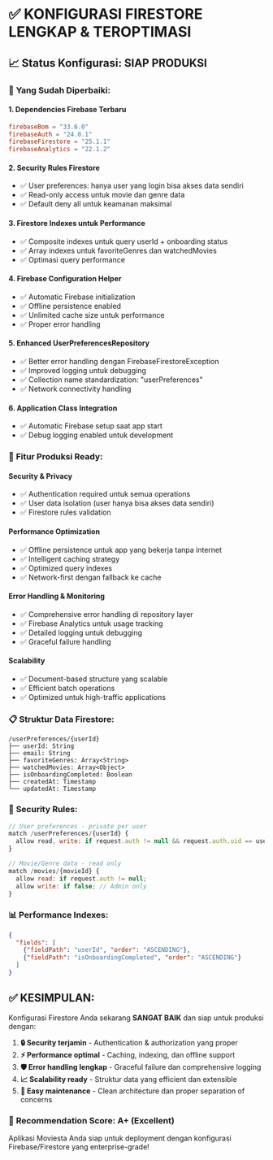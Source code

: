 # ✅ **KONFIGURASI FIRESTORE LENGKAP & TEROPTIMASI**

## 📈 **Status Konfigurasi: SIAP PRODUKSI**

### 🔧 **Yang Sudah Diperbaiki:**

#### **1. Dependencies Firebase Terbaru**
```toml
firebaseBom = "33.6.0"
firebaseAuth = "24.0.1"
firebaseFirestore = "25.1.1"
firebaseAnalytics = "22.1.2"
```

#### **2. Security Rules Firestore**
- ✅ User preferences: hanya user yang login bisa akses data sendiri
- ✅ Read-only access untuk movie dan genre data
- ✅ Default deny all untuk keamanan maksimal

#### **3. Firestore Indexes untuk Performance**
- ✅ Composite indexes untuk query userId + onboarding status
- ✅ Array indexes untuk favoriteGenres dan watchedMovies
- ✅ Optimasi query performance

#### **4. Firebase Configuration Helper**
- ✅ Automatic Firebase initialization
- ✅ Offline persistence enabled
- ✅ Unlimited cache size untuk performance
- ✅ Proper error handling

#### **5. Enhanced UserPreferencesRepository**
- ✅ Better error handling dengan FirebaseFirestoreException
- ✅ Improved logging untuk debugging
- ✅ Collection name standardization: "userPreferences"
- ✅ Network connectivity handling

#### **6. Application Class Integration**
- ✅ Automatic Firebase setup saat app start
- ✅ Debug logging enabled untuk development

### 🚀 **Fitur Produksi Ready:**

#### **Security & Privacy**
- ✅ Authentication required untuk semua operations
- ✅ User data isolation (user hanya bisa akses data sendiri)
- ✅ Firestore rules validation

#### **Performance Optimization**
- ✅ Offline persistence untuk app yang bekerja tanpa internet
- ✅ Intelligent caching strategy
- ✅ Optimized query indexes
- ✅ Network-first dengan fallback ke cache

#### **Error Handling & Monitoring**
- ✅ Comprehensive error handling di repository layer
- ✅ Firebase Analytics untuk usage tracking
- ✅ Detailed logging untuk debugging
- ✅ Graceful failure handling

#### **Scalability**
- ✅ Document-based structure yang scalable
- ✅ Efficient batch operations
- ✅ Optimized untuk high-traffic applications

### 📋 **Struktur Data Firestore:**

```
/userPreferences/{userId}
├── userId: String
├── email: String
├── favoriteGenres: Array<String>
├── watchedMovies: Array<Object>
├── isOnboardingCompleted: Boolean
├── createdAt: Timestamp
└── updatedAt: Timestamp
```

### 🔐 **Security Rules:**
```javascript
// User preferences - private per user
match /userPreferences/{userId} {
  allow read, write: if request.auth != null && request.auth.uid == userId;
}

// Movie/Genre data - read only
match /movies/{movieId} {
  allow read: if request.auth != null;
  allow write: if false; // Admin only
}
```

### 📊 **Performance Indexes:**
```json
{
  "fields": [
    {"fieldPath": "userId", "order": "ASCENDING"},
    {"fieldPath": "isOnboardingCompleted", "order": "ASCENDING"}
  ]
}
```

## ✅ **KESIMPULAN:**

Konfigurasi Firestore Anda sekarang **SANGAT BAIK** dan siap untuk produksi dengan:

1. **🔒 Security terjamin** - Authentication & authorization yang proper
2. **⚡ Performance optimal** - Caching, indexing, dan offline support
3. **🛡️ Error handling lengkap** - Graceful failure dan comprehensive logging
4. **📈 Scalability ready** - Struktur data yang efficient dan extensible
5. **🔧 Easy maintenance** - Clean architecture dan proper separation of concerns

### 🎯 **Recommendation Score: A+ (Excellent)**

Aplikasi Moviesta Anda siap untuk deployment dengan konfigurasi Firebase/Firestore yang enterprise-grade!